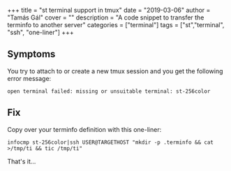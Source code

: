 +++
title = "st terminal support in tmux"
date = "2019-03-06"
author = "Tamás Gál"
cover = ""
description = "A code snippet to transfer the terminfo to another server"
categories = ["terminal"]
tags = ["st","terminal", "ssh", "one-liner"]
+++

## Symptoms

You try to attach to or create a new tmux session and you get the following
error message:

```shell
open terminal failed: missing or unsuitable terminal: st-256color
```

## Fix

Copy over your terminfo definition with this one-liner:

```shell
infocmp st-256color|ssh USER@TARGETHOST "mkdir -p .terminfo && cat >/tmp/ti && tic /tmp/ti"
```

That's it...
